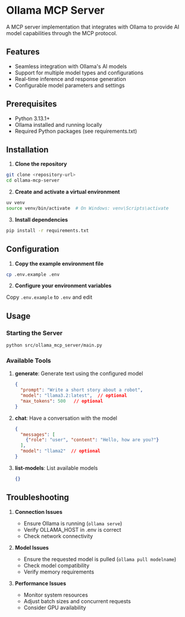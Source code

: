 # Ollama MCP Server

A MCP server implementation that integrates with Ollama to provide AI model capabilities through the MCP protocol.

## Features

- Seamless integration with Ollama's AI models
- Support for multiple model types and configurations
- Real-time inference and response generation
- Configurable model parameters and settings

## Prerequisites

- Python 3.13.1+
- Ollama installed and running locally
- Required Python packages (see requirements.txt)

## Installation

1. **Clone the repository**

```bash
git clone <repository-url>
cd ollama-mcp-server
```

2. **Create and activate a virtual environment**

```bash
uv venv
source venv/bin/activate  # On Windows: venv\Scripts\activate
```

3. **Install dependencies**

```bash
pip install -r requirements.txt
```

## Configuration

1. **Copy the example environment file**

```bash
cp .env.example .env
```

2. **Configure your environment variables**

Copy `.env.example` to `.env` and edit

## Usage

### Starting the Server

```bash
python src/ollama_mcp_server/main.py
```

### Available Tools

1. **generate**: Generate text using the configured model
   ```json
   {
     "prompt": "Write a short story about a robot",
     "model": "llama3.2:latest",  // optional
     "max_tokens": 500   // optional
   }
   ```

2. **chat**: Have a conversation with the model
   ```json
   {
     "messages": [
       {"role": "user", "content": "Hello, how are you?"}
     ],
     "model": "llama2"  // optional
   }
   ```
3. **list-models**: List available models
   ```json
   {}
   ```

## Troubleshooting

1. **Connection Issues**
   - Ensure Ollama is running (`ollama serve`)
   - Verify OLLAMA_HOST in .env is correct
   - Check network connectivity

2. **Model Issues**
   - Ensure the requested model is pulled (`ollama pull modelname`)
   - Check model compatibility
   - Verify memory requirements

3. **Performance Issues**
   - Monitor system resources
   - Adjust batch sizes and concurrent requests
   - Consider GPU availability
